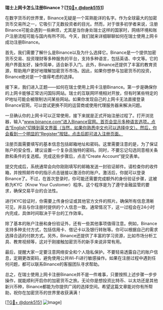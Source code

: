 **瑞士上网卡怎么注册Binance？[[TG💪+ @donk5151](https://t.me/s/donk5151)]**

在数字货币的世界里，Binance无疑是一个耳熟能详的名字。作为全球最大的加密货币交易所之一，它吸引了无数投资者的目光。然而，对于很多初学者来说，注册Binance可能会遇到一些麻烦，尤其是当你身处瑞士这样的国家时，网络环境和账户注册流程可能与国内有所不同。今天，我们就来详细聊聊如何在瑞士使用上网卡成功注册Binance。

首先，我们需要了解什么是Binance以及为什么选择它。Binance是一个提供加密货币交易、投资理财等多种服务的平台，支持多种语言，包括英语、中文等。它的用户界面友好，操作简单，适合新手入门。此外，Binance还提供了丰富的教育资源，帮助用户更好地理解加密货币市场。因此，如果你想参与加密货币的投资，Binance绝对是一个值得考虑的选择。

接下来，我们进入正题——如何在瑞士使用上网卡注册Binance。第一步是确保你的上网卡能够正常访问国际网站。瑞士的互联网环境相对开放，但有时某些特定的IP地址可能会被限制访问某些网站。如果你发现自己的上网卡无法直接登录Binance官网，可以尝试更换不同的运营商或使用代理服务器来解决问题。

一旦确认你的上网卡可以正常使用，接下来就是正式开始注册过程了。打开浏览器，输入“www.binance.com”进入Binance官网。首页会显示多种语言选项，点击“English”切换到英文界面（当然，如果你熟悉中文也可以选择中文）。然后，你会看到一个明显的“Register”按钮，点击后即可进入注册页面。

注册页面需要填写的基本信息包括邮箱地址和密码。这里需要注意的是，为了保证账户的安全性，建议设置一个复杂且独特的密码。同时，不要忘记勾选同意相关条款和条件的复选框。完成这些步骤后，点击“Create Account”提交表单。

提交完成后，系统通常会向你刚刚填写的邮箱发送一封验证邮件。请检查你的收件箱，并按照邮件中的指示点击链接以激活你的账户。激活后，你就可以登录Binance了。不过，在首次登录时，你可能还需要完成额外的身份验证步骤，这被称为KYC（Know Your Customer）程序。这个程序是为了遵守金融监管的要求，确保交易平台的合法性。

进行KYC验证时，你需要上传身份证或其他官方文件的照片。确保所有信息清晰可见，并且与你注册时提供的个人信息一致。通常情况下，这一过程会在24小时内完成，具体时间取决于平台的工作效率。

除了基本的账户注册和身份验证外，还有一些其他事项值得注意。例如，Binance支持多种支付方式，包括信用卡、借记卡以及银行转账等。你可以根据自己的需求选择合适的付款方式。另外，Binance还提供了丰富的学习资源，比如市场分析工具、教育视频等，这对于刚接触加密货币的新手来说非常有用。

最后，提醒大家一定要注意网络安全和个人隐私保护。不要轻易透露自己的账户信息，定期更改密码，避免使用公共Wi-Fi进行敏感操作。如果在注册过程中遇到任何问题，都可以联系Binance的客服团队寻求帮助。

总之，在瑞士使用上网卡注册Binance并不是一件难事，只要按照上述步骤一步步操作，就能顺利开启你的加密货币之旅。无论你是想投资比特币、以太坊还是其他新兴币种，Binance都能为你提供广阔的选择空间。希望这篇文章能对你有所帮助，祝你在加密货币的世界里收获满满！

[[TG💪+ @donk5151](https://t.me/s/donk5151) ![Image](https://i.postimg.cc/rwNCRYN7/Snipaste-2025-04-30-17-27-05.png)]